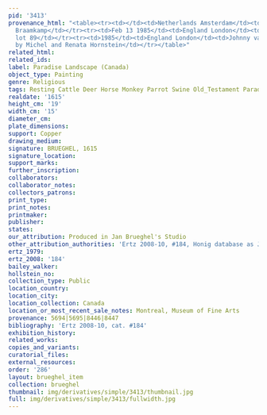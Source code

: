 ```yaml
---
pid: '3413'
provenance_html: "<table><tr><td></td><td>Netherlands Amsterdam</td><td>Collection
  Braamkamp</td></tr><tr><td>Feb 13 1985</td><td>England London</td><td>Sold Sotheby's
  lot 89</td></tr><tr><td>1985</td><td>England London</td><td>Johnny van Haeften Ltd.</td></tr><tr><td>1985</td><td>Canada</td><td>Acquired
  by Michel and Renata Hornstein</td></tr></table>"
related_html:
related_ids:
label: Paradise Landscape (Canada)
object_type: Painting
genre: Religious
tags: Resting Cattle Deer Horse Monkey Parrot Swine Old_Testament Paradise
realdate: '1615'
height_cm: '19'
width_cm: '15'
diameter_cm:
plate_dimensions:
support: Copper
drawing_medium:
signature: BRUEGHEL, 1615
signature_location:
support_marks:
further_inscription:
collaborators:
collaborator_notes:
collectors_patrons:
print_type:
print_notes:
printmaker:
publisher:
states:
our_attribution: Produced in Jan Brueghel's Studio
other_attribution_authorities: 'Ertz 2008-10, #184, Honig database as Jan and Studio'
ertz_1979:
ertz_2008: '184'
bailey_walker:
hollstein_no:
collection_type: Public
location_country:
location_city:
location_collection: Canada
location_or_most_recent_sale_notes: Montreal, Museum of Fine Arts
provenance: 5694|5695|8446|8447
bibliography: 'Ertz 2008-10, cat. #184'
exhibition_history:
related_works:
copies_and_variants:
curatorial_files:
external_resources:
order: '286'
layout: brueghel_item
collection: brueghel
thumbnail: img/derivatives/simple/3413/thumbnail.jpg
full: img/derivatives/simple/3413/fullwidth.jpg
---
```

